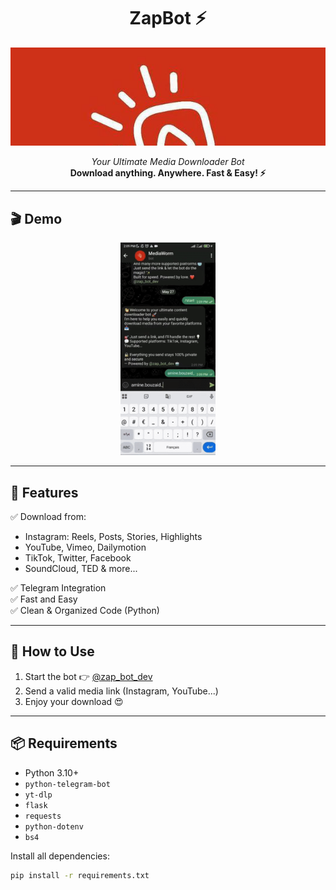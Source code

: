 <h1 align="center">ZapBot ⚡</h1>
<p align="center">
  <a href="https://t.me/zap_bot_dev">
    <img src="./public/image.PNG" alt="Try the bot" />
  </a>
</p>

<p align="center">
  <i>Your Ultimate Media Downloader Bot</i><br>
  <b>Download anything. Anywhere. Fast & Easy! ⚡</b>
</p>

---

## 🎬 Demo

<p align="center">
  <img src="./public/video.gif" alt="Bot Demo" width="30%">
</p>

---

## 📌 Features

✅ Download from:
- Instagram: Reels, Posts, Stories, Highlights  
- YouTube, Vimeo, Dailymotion  
- TikTok, Twitter, Facebook  
- SoundCloud, TED & more...

✅ Telegram Integration  
✅ Fast and Easy  
✅ Clean & Organized Code (Python)

---

## 🚀 How to Use

1. Start the bot 👉 [@zap_bot_dev](https://t.me/zap_bot_dev)  
2. Send a valid media link (Instagram, YouTube...)  
3. Enjoy your download 😍

---

## 📦 Requirements

- Python 3.10+
- `python-telegram-bot`
- `yt-dlp`
- `flask`
- `requests`
- `python-dotenv`
- `bs4`

Install all dependencies:

```bash
pip install -r requirements.txt
